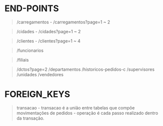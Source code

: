 # END-POINTS

> /carregamentos
    - /carregamentos?page=1 ~ 2

> /cidades
    - /cidades?page=1 ~ 2

> /clientes
    - /clientes?page=1 ~ 4

> /funcionarios

> /filiais

> /dctos?page=2
> /departamentos 
> /historicos-pedidos-c
> /supervisores
> /unidades
> /vendedores

# FOREIGN_KEYS
> transacao
    - transacao é a união entre tabelas que compõe movimentações de pedidos
    - operação é cada passo realizado dentro da transação.